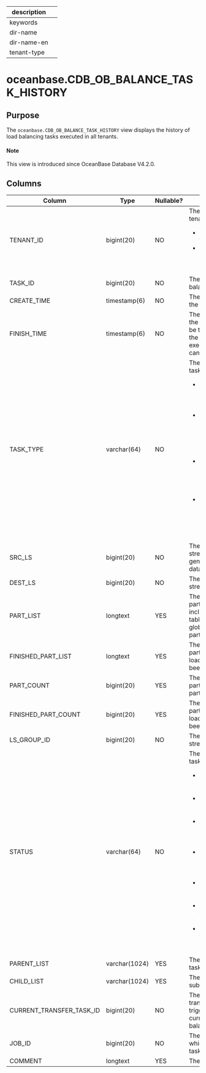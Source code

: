 | description ||
|---|---|
| keywords ||
| dir-name ||
| dir-name-en ||
| tenant-type ||

# oceanbase.CDB_OB_BALANCE_TASK_HISTORY

## Purpose

The `oceanbase.CDB_OB_BALANCE_TASK_HISTORY` view displays the history of load balancing tasks executed in all tenants. 

<main id="notice" type='explain'>
  <h4>Note</h4>
  <p>This view is introduced since OceanBase Database V4.2.0. </p>
</main>

## Columns

| **Column** | **Type** | **Nullable?** | **Description** |
| --- | --- | --- | --- |
| TENANT_ID | bigint(20) | NO | The ID of the tenant.<ul><li>`1`: the sys tenant.  </li><li>Other values: a user tenant or meta tenant. </li></ul> |
| TASK_ID | bigint(20) | NO | The ID of the load balancing task. |
| CREATE_TIME | timestamp(6) | NO | The start time of the task. |
| FINISH_TIME | timestamp(6) | NO | The end time of the task, which can be the time when the task was executed or canceled. |
| TASK_TYPE | varchar(64) | NO | The type of the task. Valid values <ul><li>`LS_SPLIT`: Split log streams to implement load balancing.  </li><li>`LS_ALTER`: Modify log stream attributes to implement load balancing. </li><li>`LS_MERGE`: Merge log streams to implement load balancing. </li><li>`LS_TRANSFER`: Transfer log streams to implement load balancing. </li></ul> |
| SRC_LS | bigint(20) | NO | The source log stream, which is generated at the data source. |
| DEST_LS | bigint(20) | NO | The destination log stream. |
| PART_LIST | longtext | YES | The list of partitions, including user table partitions and global index partitions. |
| FINISHED_PART_LIST | longtext | YES | The list of partitions for which load balancing has been completed. |
| PART_COUNT | bigint(20) | YES | The number of partitions in the partition list. |
| FINISHED_PART_COUNT | bigint(20) | YES | The number of partitions for which load balancing has been completed. |
| LS_GROUP_ID | bigint(20) | NO | The ID of the log stream group. |
| STATUS | varchar(64) | NO | The status of the task. Valid values:<ul><li>`INIT`: The task is being created.  </li><li>`CREATE_LS`: A log stream is being created. </li><li>`ALTER_LS`: Log stream attributes are being modified. </li><li>`SET_LS_MERGING`: Log streams are being merged. </li><li>`DROP_LS`: A log stream is being dropped. </li><li>`COMPLETED`: The task is executed. </li><li>`CANCELED`: The task is canceled. </li></ul> |
| PARENT_LIST | varchar(1024) | YES | The list of parent tasks. |
| CHILD_LIST | varchar(1024) | YES | The list of subtasks. |
| CURRENT_TRANSFER_TASK_ID | bigint(20) | NO | The ID of the transfer task triggered by the current load balancing task. |
| JOB_ID | bigint(20) | NO | The ID of the job to which the current task belongs. |
| COMMENT | longtext | YES | The comments. |
